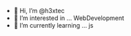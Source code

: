 - 👋 Hi, I’m @h3xtec
- 👀 I’m interested in ... WebDevelopment
- 🌱 I’m currently learning ... js


<!---
h3xtec/h3xtec is a ✨ special ✨ repository because its `README.md` (this file) appears on your GitHub profile.
You can click the Preview link to take a look at your changes.
--->
